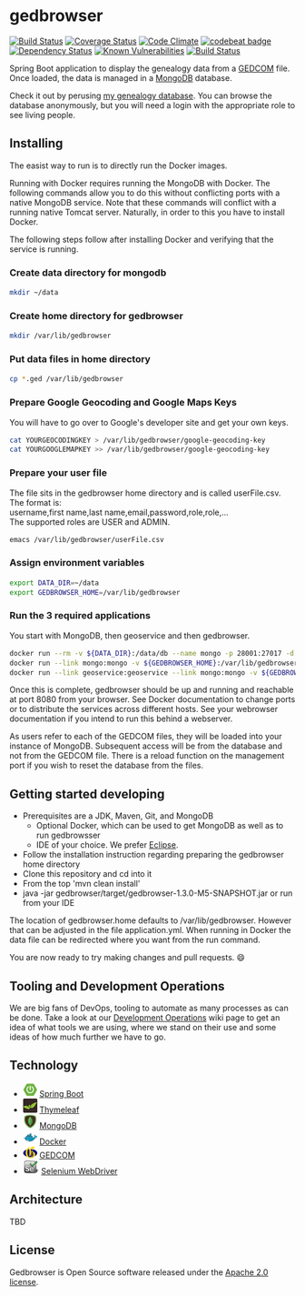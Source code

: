 # gedbrowser

[![Build Status](https://api.travis-ci.org/dickschoeller/gedbrowser.svg?branch=development)](https://travis-ci.org/dickschoeller/gedbrowser)
[![Coverage Status](https://coveralls.io/repos/github/dickschoeller/gedbrowser/badge.svg?branch=development)](https://coveralls.io/github/dickschoeller/gedbrowser?branch=development)
[![Code Climate](https://codeclimate.com/github/dickschoeller/gedbrowser/badges/gpa.svg)](https://codeclimate.com/github/dickschoeller/gedbrowser)
[![codebeat badge](https://codebeat.co/badges/0a10c645-cc88-4f2f-9058-df89e8dc408f)](https://codebeat.co/projects/github-com-dickschoeller-gedbrowser-development)
[![Dependency Status](https://dependencyci.com/github/dickschoeller/gedbrowser/badge)](https://tidelift.com/repo/github/dickschoeller/gedbrowser)
[![Known Vulnerabilities](https://snyk.io/test/github/dickschoeller/gedbrowser/badge.svg)](https://snyk.io/org/dickschoeller)
[![Build Status](https://saucelabs.com/buildstatus/dickschoeller)](https://saucelabs.com/open_sauce/user/dickschoeller)

Spring Boot application to display the genealogy data from a
[GEDCOM](http://wiki-en.genealogy.net/GEDCOM) file. Once loaded, the data is
managed in a [MongoDB](https://www.mongodb.org/) database.

Check it out by perusing [my genealogy
database](http://www.schoellerfamily.org/gedbrowser/surnames?db=schoeller). You can
browse the database anonymously, but you will need a login with the appropriate
role to see living people.

## Installing

The easist way to run is to directly run the Docker images.

Running with Docker requires running the MongoDB with Docker. The following
commands allow you to do this without conflicting ports with a native MongoDB
service. Note that these commands will conflict with a running native Tomcat
server. Naturally, in order to this you have to install Docker.

The following steps follow after installing Docker and verifying that the service
is running.

### Create data directory for mongodb

```bash
mkdir ~/data
```

### Create home directory for gedbrowser

```bash
mkdir /var/lib/gedbrowser
```

### Put data files in home directory

```bash
cp *.ged /var/lib/gedbrowser
```

### Prepare Google Geocoding and Google Maps Keys

You will have to go over to Google's developer site and get your own keys.

```bash
cat YOURGEOCODINGKEY > /var/lib/gedbrowser/google-geocoding-key
cat YOURGOOGLEMAPKEY >> /var/lib/gedbrowser/google-geocoding-key
```

### Prepare your user file

The file sits in the gedbrowser home directory and is called userFile.csv. The
format is:   
username,first name,last name,email,password,role,role,...   
The supported roles are USER and ADMIN.

```bash
emacs /var/lib/gedbrowser/userFile.csv
```

### Assign environment variables

```bash
export DATA_DIR=~/data
export GEDBROWSER_HOME=/var/lib/gedbrowser
```

### Run the 3 required applications

You start with MongoDB, then geoservice and then gedbrowser.

```bash
docker run --rm -v ${DATA_DIR}:/data/db --name mongo -p 28001:27017 -d mongo
docker run --link mongo:mongo -v ${GEDBROWSER_HOME}:/var/lib/gedbrowser -p  8086:8080 -p 8087:8081 --name geoservice -d dickschoeller/geoservice
docker run --link geoservice:geoservice --link mongo:mongo -v ${GEDBROWSER_HOME}:/var/lib/gedbrowser -p 8080:8080 -p 8081:8081 --name gedbrowser -d dickschoeller/gedbrowser
```

Once this is complete, gedbrowser should be up and running and reachable at port
8080 from your browser. See Docker documentation to change ports or to
distribute the services across different hosts. See your webrowser documentation
if you intend to run this behind a webserver.

As users refer to each of the GEDCOM files, they will be loaded into your
instance of MongoDB. Subsequent access will be from the database and not from
the GEDCOM file. There is a reload function on the management port if you wish
to reset the database from the files.

## Getting started developing

* Prerequisites are a JDK, Maven, Git, and MongoDB
  * Optional Docker, which can be used to get MongoDB as well as to run
    gedbrowsser
  * IDE of your choice. We prefer [Eclipse](https://eclipse.org).
* Follow the installation instruction regarding preparing the gedbrowser home
  directory
* Clone this repository and cd into it
* From the top 'mvn clean install'
* java -jar gedbrowser/target/gedbrowser-1.3.0-M5-SNAPSHOT.jar or run from your IDE

The location of gedbrowser.home defaults to /var/lib/gedbrowser. However that
can be adjusted in the file application.yml. When running in Docker the data
file can be redirected where you want from the run command.

You are now ready to try making changes and pull requests. :smile:

## Tooling and Development Operations

We are big fans of DevOps, tooling to automate as many processes as can be done.
Take a look at our
[Development Operations](https://github.com/dickschoeller/gedbrowser/wiki/Development-Operations)
wiki page to get an idea of what tools we are using, where we stand on their use
and some ideas of how much further we have to go.

## Technology

* ![](images/spring-boot-25.png)
  [Spring Boot](http://projects.spring.io/spring-boot/)
* ![](images/thymeleaf-25.png)
  [Thymeleaf](http://www.thymeleaf.org/)
* ![](images/mongodb-25.png)
  [MongoDB](https://www.mongodb.org/)
* ![](images/docker-25.png)
  [Docker](https://www.docker.com/)
* ![](images/genealogy-net-25.png)
  [GEDCOM](http://wiki-en.genealogy.net/GEDCOM)
* ![](images/selenium-25.png)
  [Selenium WebDriver](http://www.seleniumhq.org/projects/webdriver/)

## Architecture

TBD

## License

Gedbrowser is Open Source software released under the
[Apache 2.0 license](http://www.apache.org/licenses/LICENSE-2.0.html).

